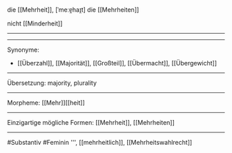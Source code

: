 die [[Mehrheit]], [ˈmeːɐ̯haɪ̯t] 
die [[Mehrheiten]]

nicht [[Minderheit]]

---


---
Synonyme:
- [[Überzahl]], [[Majorität]], [[Großteil]], [[Übermacht]], [[Übergewicht]]

---
Übersetzung: majority, plurality

---
Morpheme:
[[Mehr]][[heit]]

---
Einzigartige mögliche Formen: [[Mehrheit]], [[Mehrheiten]]

---
#Substantiv #Feminin
''', [[mehrheitlich]], [[Mehrheitswahlrecht]]